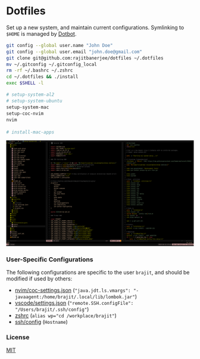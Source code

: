 # Dotfiles

Set up a new system, and maintain current configurations. Symlinking to `$HOME` is managed by [Dotbot][dotbot].

```bash
git config --global user.name "John Doe"
git config --global user.email "john.doe@gmail.com"
git clone git@github.com:rajitbanerjee/dotfiles ~/.dotfiles
mv ~/.gitconfig ~/.gitconfig_local
rm -rf ~/.bashrc ~/.zshrc
cd ~/.dotfiles && ./install
exec $SHELL -l
```

```bash
# setup-system-al2
# setup-system-ubuntu
setup-system-mac
setup-coc-nvim
nvim

# install-mac-apps
```

![nvim](./assets/images/nvim.png)

### User-Specific Configurations

The following configurations are specific to the user `brajit`, and should be modified if used by others:

- [nvim/coc-settings.json](./config/nvim/coc-settings.json) (`"java.jdt.ls.vmargs": "-javaagent:/home/brajit/.local/lib/lombok.jar"`)
- [vscode/settings.json](./config/vscode/settings.json) (`"remote.SSH.configFile": "/Users/brajit/.ssh/config"`)
- [zshrc](./shell/zshrc) (`alias wp="cd /workplace/brajit"`)
- [ssh/config](./ssh/config) (`Hostname`)

### License

[MIT][license]

[dotbot]: https://github.com/anishathalye/dotbot
[license]: LICENSE
